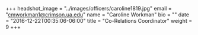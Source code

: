 +++
headshot_image = "../images/officers/caroline1819.jpg"
email = "cmworkman1@crimson.ua.edu"
name = "Caroline Workman"
bio = ""
date = "2016-12-22T00:35:06-06:00"
title = "Co-Relations Coordinator"
weight = 9
+++
